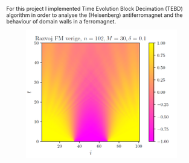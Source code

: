 For this project I implemented Time Evolution Block Decimation (TEBD) algorithm in order to analyse the (Heisenberg) antiferromagnet and the behaviour
of domain walls in a ferromagnet.

<div style="text-align: center;">
    <img src="teaser.png" alt="Example domain wall" width="400"/>
</div>
